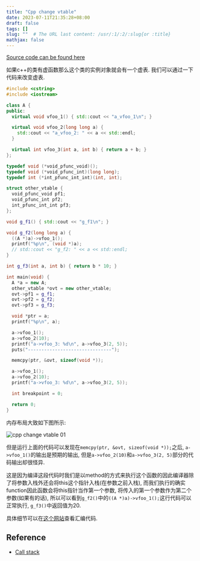 ```yaml
---
title: "Cpp change vtable"
date: 2023-07-11T21:35:28+08:00
draft: false
tags: []
slug: ""  # The URL last content: /usr/:1/:2/:slug{or :title}
mathjax: false
---
```


[Source code can be found here](https://github.com/jiaoshijie/code_misc/blob/main/c-like/vtables/change_vtable.cpp)

如果c++的类有虚函数那么这个类的实例对象就会有一个虚表. 我们可以通过一下代码来改变虚表.

```cpp
#include <cstring>
#include <iostream>

class A {
public:
  virtual void vfoo_1() { std::cout << "a_vfoo_1\n"; }

  virtual void vfoo_2(long long a) {
    std::cout << "a_vfoo_2: " << a << std::endl;
  }

  virtual int vfoo_3(int a, int b) { return a + b; }
};

typedef void (*void_pfunc_void)();
typedef void (*void_pfunc_int)(long long);
typedef int (*int_pfunc_int_int)(int, int);

struct other_vtable {
  void_pfunc_void pf1;
  void_pfunc_int pf2;
  int_pfunc_int_int pf3;
};

void g_f1() { std::cout << "g_f1\n"; }

void g_f2(long long a) {
  ((A *)a)->vfoo_1();
  printf("%p\n", (void *)a);
  // std::cout << "g_f2: " << a << std::endl;
}

int g_f3(int a, int b) { return b * 10; }

int main(void) {
  A *a = new A;
  other_vtable *ovt = new other_vtable;
  ovt->pf1 = g_f1;
  ovt->pf2 = g_f2;
  ovt->pf3 = g_f3;

  void *ptr = a;
  printf("%p\n", a);

  a->vfoo_1();
  a->vfoo_2(10);
  printf("a->vfoo_3: %d\n", a->vfoo_3(2, 5));
  puts("-------------------------------");

  memcpy(ptr, &ovt, sizeof(void *));

  a->vfoo_1();
  a->vfoo_2(10);
  printf("a->vfoo_3: %d\n", a->vfoo_3(2, 5));

  int breakpoint = 0;

  return 0;
}
```

内存布局大致如下图所示:

![cpp change vtable 01](../../images/cpp_change_vtable_01.png)

但是运行上面的代码可以发现在`memcpy(ptr, &ovt, sizeof(void *));`之后, `a->vfoo_1()`的输出是预期的输出, 但是`a->vfoo_2(10)`和`a->vfoo_3(2, 5)`部分的代码输出却很怪异.

这是因为编译这段代码时我们是以method的方式来执行这个函数的因此编译器除了将参数入栈外还会将this这个指针入栈(在参数之前入栈), 而我们执行的确实function因此函数会将this指针当作第一个参数, 将传入的第一个参数作为第二个参数(如果有的话), 所以可以看到`g_f2()`中的`((A *)a)->vfoo_1();`这行代码可以正常执行, `g_f3()`中返回值为20.

具体细节可以在[这个网站](https://godbolt.org/z/df3TTdjGj)查看汇编代码.

## Reference

- [Call stack](https://en.wikipedia.org/wiki/Call_stack)
